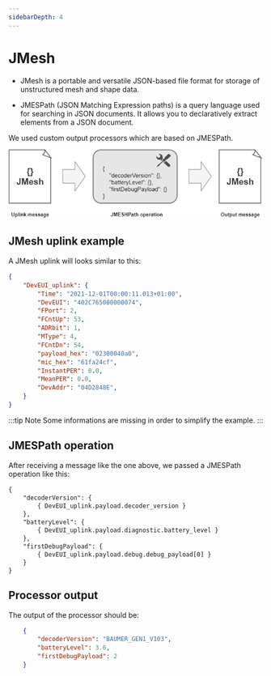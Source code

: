 ```yaml
---
sidebarDepth: 4
---
```


# JMesh

* JMesh is a portable and versatile JSON-based file format for storage of unstructured mesh and shape data.

* JMESPath (JSON Matching Expression paths) is a query language used for searching in JSON documents. It allows you to declaratively extract elements from a JSON document.

We used custom output processors which are based on JMESPath.

![img](./images/jmesh.png)

## JMesh uplink example

A JMesh uplink will looks similar to this:

```json
{
    "DevEUI_uplink": {
        "Time": "2021-12-01T00:00:11.013+01:00",
        "DevEUI": "402C765000000074",
        "FPort": 2,
        "FCntUp": 53,
        "ADRbit": 1,
        "MType": 4,
        "FCntDn": 54,
        "payload_hex": "02300040a0",
        "mic_hex": "61fa24cf",
        "InstantPER": 0.0,
        "MeanPER": 0.0,
        "DevAddr": "04D2848E",
    }   
}
```

:::tip Note
Some informations are missing in order to simplify the example.
:::

## JMESPath operation

After receiving a message like the one above, we passed a JMESPath operation like this:

```jmeshpath
{
    "decoderVersion": {
        { DevEUI_uplink.payload.decoder_version }
    },
    "batteryLevel": {
        { DevEUI_uplink.payload.diagnostic.battery_level }
    },
    "firstDebugPayload": {
        { DevEUI_uplink.payload.debug.debug_payload[0] }
    } 
}
```

## Processor output

The output of the processor should be:

```json
    {
        "decoderVersion": "BAUMER_GEN1_V103",
        "batteryLevel": 3.6,
        "firstDebugPayload": 2
    }
```
